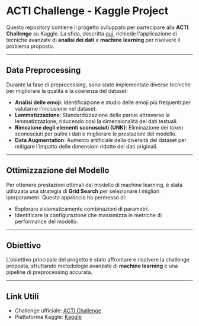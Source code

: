 # ACTI Challenge - Kaggle Project

Questo repository contiene il progetto sviluppato per partecipare alla **ACTI Challenge** su Kaggle. La sfida, descritta [qui](https://russogiuseppe.github.io/ACTI/), richiede l'applicazione di tecniche avanzate di **analisi dei dati** e **machine learning** per risolvere il problema proposto.

---

## **Data Preprocessing**

Durante la fase di preprocessing, sono state implementate diverse tecniche per migliorare la qualità e la coerenza del dataset:

- **Analisi delle emoji**: Identificazione e studio delle emoji più frequenti per valutarne l'inclusione nel dataset.
- **Lemmatizzazione**: Standardizzazione delle parole attraverso la lemmatizzazione, riducendo così la dimensionalità dei dati testuali.
- **Rimozione degli elementi sconosciuti (UNK)**: Eliminazione dei token sconosciuti per pulire i dati e migliorare le prestazioni del modello.
- **Data Augmentation**: Aumento artificiale della diversità del dataset per mitigare l'impatto delle dimensioni ridotte dei dati originali.

---

## **Ottimizzazione del Modello**

Per ottenere prestazioni ottimali dal modello di machine learning, è stata utilizzata una strategia di **Grid Search** per selezionare i migliori iperparametri. Questo approccio ha permesso di:

- Esplorare sistematicamente combinazioni di parametri.
- Identificare la configurazione che massimizza le metriche di performance del modello.

---

## **Obiettivo**

L'obiettivo principale del progetto è stato affrontare e risolvere la challenge proposta, sfruttando metodologie avanzate di **machine learning** e una pipeline di preprocessing accurata.

---

## **Link Utili**

- Challenge ufficiale: [ACTI Challenge](https://russogiuseppe.github.io/ACTI/)
- Piattaforma Kaggle: [Kaggle](https://www.kaggle.com)



